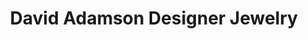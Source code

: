 ---
title: "David Adamson Designer Jewelry"
url: /lynn-haven/david-adamson-designer-jewelry/
shop: jewelry
---